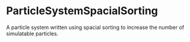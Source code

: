 # ParticleSystemSpacialSorting
A particle system written using spacial sorting to increase the number of simulatable particles.
